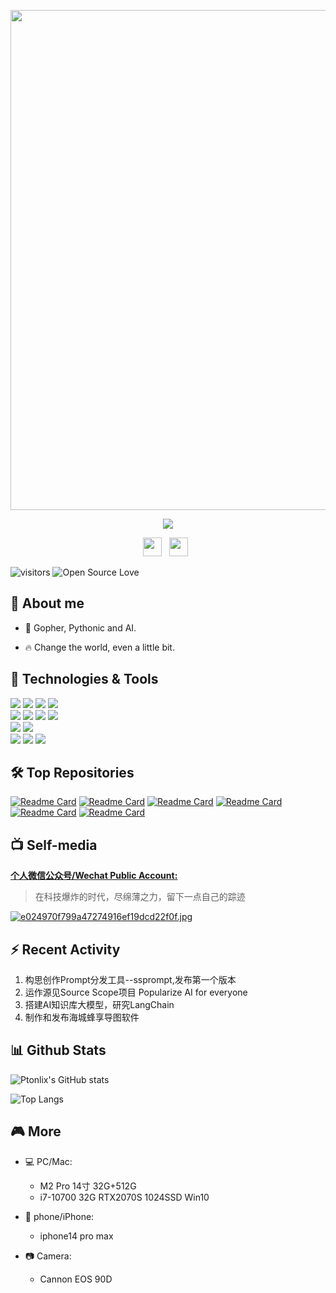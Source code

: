 
<p align="center">
  <img src="https://img.gejiba.com/images/470bf1cafcdd28ead352f48afb2cc85a.jpg" width=800 style="display: block; margin: 0 auto"/>
</p>

<div align='center'>
  <p>
    <img src="https://img.gejiba.com/images/bbe82b9e5671ea3dd3b3779b0071baae.png">
  </p>

  <p align='center'>
    <a href="https://img.gejiba.com/images/f0cf4242e87615dff574806169f9732a.png"><img height="30" src="https://img.gejiba.com/images/39db33ea168bb9b516550c596fed942b.png"></a>&nbsp;&nbsp;
    <a href="mailto:baird0917@163.com"><img height="30" src="https://th.bing.com/th/id/OIP.9sT4UWsRfFiy6vPydv3_-QHaHO?pid=ImgDet&rs=1"></a>&nbsp;&nbsp;
  </p>
</div>

![visitors](https://visitor-badge.laobi.icu/badge?page_id=ptonlix) ![Open Source Love](https://badges.frapsoft.com/os/v1/open-source.svg?v=102)
## 👋 About me

* 🎨 Gopher, Pythonic and AI. 

* 🔥 Change the world, even a little bit.

## 🔧 Technologies & Tools

![](https://img.shields.io/badge/Code-Golang-informational?style=flat&logo=go&logoColor=white&color=6aa6f8)
![](https://img.shields.io/badge/Code-Python-informational?style=flat&logo=python&logoColor=white&color=6aa6f8)
![](https://img.shields.io/badge/Code-C-informational?style=flat&logo=c&logoColor=white&color=6aa6f8)
![](https://img.shields.io/badge/Code-Vue.js-informational?style=flat&logo=vuedotjs&logoColor=white&color=6aa6f8)  
![](https://img.shields.io/badge/DataBase-Mysql-informational?style=flat&logo=mysql&logoColor=white&color=ff9300)
![](https://img.shields.io/badge/DataBase-Redis-informational?style=flat&logo=redis&logoColor=white&color=ff9300)
![](https://img.shields.io/badge/MQ-MQTT-informational?style=flat&logo=mqtt&logoColor=white&color=fffb0d)
![](https://img.shields.io/badge/MQ-Kafka-informational?style=flat&logo=apachekafka&logoColor=white&color=fffb0d)  
![](https://img.shields.io/badge/Tools-Docker-informational?style=flat&logo=docker&logoColor=white&color=0099CC)
![](https://img.shields.io/badge/Tools-Kubernetes-informational?style=flat&logo=kubernetes&logoColor=white&color=0099CC)  
![](https://img.shields.io/badge/Shell-Bash-informational?style=flat&logo=gnu-bash&logoColor=white&color=33CC33)
![](https://img.shields.io/badge/OS-Linux-informational?style=flat&logo=linux&logoColor=white&color=33CC33)
![](https://img.shields.io/badge/Editor-VS_Code-informational?style=flat&logo=visual-studio-code&logoColor=white&color=33CC33)

## 🛠️ Top Repositories
[![Readme Card](https://github-readme-stats.vercel.app/api/pin/?username=ptonlix&repo=ssprompt)](https://github.com/ptonlix/ssprompt) 
[![Readme Card](https://github-readme-stats.vercel.app/api/pin/?username=ptonlix&repo=spokenai)](https://github.com/ptonlix/spokenai) 
[![Readme Card](https://github-readme-stats.vercel.app/api/pin/?username=ptonlix&repo=MQTTWithTLS)](https://github.com/ptonlix/MQTTWithTLS)
[![Readme Card](https://github-readme-stats.vercel.app/api/pin/?username=ptonlix&repo=officialaccount-chatgpt)](https://github.com/ptonlix/officialaccount-chatgpt)
[![Readme Card](https://github-readme-stats.vercel.app/api/pin/?username=ptonlix&repo=target-c)](https://github.com/ptonlix/target-c)
[![Readme Card](https://github-readme-stats.vercel.app/api/pin/?username=ptonlix&repo=community-online)](https://github.com/ptonlix/community-online) 

## 📺 Self-media

[**个人微信公众号/Wechat Public Account:**](https://mp.weixin.qq.com/s?__biz=MzkxODM4NzM1OQ==&mid=2247483792&idx=1&sn=e96e685efdbb4787624136a22e5f729b&chksm=c1b36e60f6c4e776855fc871097a596285df57842674313e0e6f1e3d39f7ed6c25991545f0e7&token=767939360&lang=zh_CN#rd)
> 在科技爆炸的时代，尽绵薄之力，留下一点自己的踪迹  

[![e024970f799a47274916ef19dcd22f0f.jpg](https://img.gejiba.com/images/e024970f799a47274916ef19dcd22f0f.jpg)](https://img.gejiba.com/image/E7j5lz)

## ⚡ Recent Activity

1. 构思创作Prompt分发工具--ssprompt,发布第一个版本
2. 运作源见Source Scope项目 Popularize AI for everyone
3. 搭建AI知识库大模型，研究LangChain
4. 制作和发布海城蜂享导图软件

## 📊 Github Stats
![Ptonlix's GitHub stats](https://github-readme-stats.vercel.app/api?username=ptonlix)

![Top Langs](https://github-readme-stats.vercel.app/api/top-langs/?username=ptonlix&layout=compact&hide=tcl,html)

## 🎮 More

- 💻 PC/Mac:

  - M2 Pro 14寸 32G+512G
  - i7-10700 32G RTX2070S 1024SSD Win10 

- 📱 phone/iPhone:
  - iphone14 pro max

- 📷 Camera:
  - Cannon EOS 90D
  

